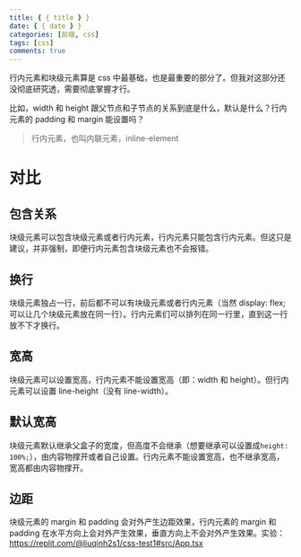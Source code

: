 ```yaml
---
title: { { title } }
date: { { date } }
categories: [前端, css]
tags: [css]
comments: true
---
```


行内元素和块级元素算是 css 中最基础，也是最重要的部分了。但我对这部分还没彻底研究透，需要彻底掌握才行。

比如，width 和 height 跟父节点和子节点的关系到底是什么，默认是什么？行内元素的 padding 和 margin 能设置吗？

<!-- more -->

> 行内元素，也叫内联元素，inline-element

# 对比

## 包含关系

块级元素可以包含块级元素或者行内元素，行内元素只能包含行内元素。但这只是建议，并非强制，即便行内元素包含块级元素也不会报错。

## 换行

块级元素独占一行，前后都不可以有块级元素或者行内元素（当然 display: flex;可以让几个块级元素放在同一行）。行内元素们可以排列在同一行里，直到这一行放不下才换行。

## 宽高

块级元素可以设置宽高，行内元素不能设置宽高（即：width 和 height）。但行内元素可以设置 line-height（没有 line-width）。

## 默认宽高

块级元素默认继承父盒子的宽度，但高度不会继承（想要继承可以设置成`height: 100%;`），由内容物撑开或者自己设置。行内元素不能设置宽高，也不继承宽高，宽高都由内容物撑开。

## 边距

块级元素的 margin 和 padding 会对外产生边距效果，行内元素的 margin 和 padding 在水平方向上会对外产生效果，垂直方向上不会对外产生效果。实验：https://replit.com/@liuqinh2s1/css-test1#src/App.tsx
